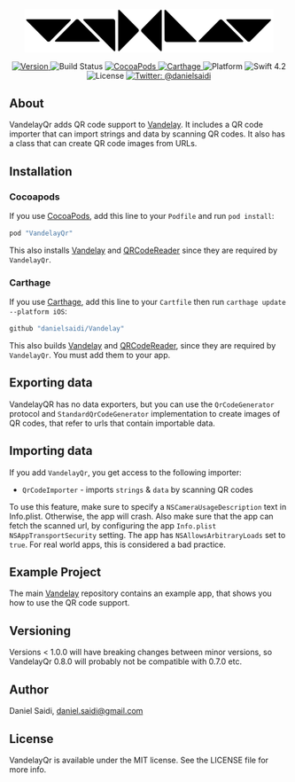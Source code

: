 <p align="center">
    <img src ="Assets/logo-900.png" width="450" alt="Vandelay logo" />
</p>

<p align="center">
    <a href="https://github.com/danielsaidi/VandelayQr">
        <img src="https://badge.fury.io/gh/danielsaidi%2FVandelayQr.svg?style=flat" alt="Version" />
    </a>
    <img src="https://api.travis-ci.org/danielsaidi/VandelayQr.svg" alt="Build Status" />
    <a href="https://cocoapods.org/pods/VandelayQr">
        <img src="https://img.shields.io/cocoapods/v/VandelayQr.svg?style=flat" alt="CocoaPods" />
    </a>
    <a href="https://github.com/Carthage/Carthage">
        <img src="https://img.shields.io/badge/carthage-supported-green.svg?style=flat" alt="Carthage" />
    </a>
    <img src="https://img.shields.io/cocoapods/p/VandelayQr.svg?style=flat" alt="Platform" />
    <img src="https://img.shields.io/badge/Swift-4.2-orange.svg" alt="Swift 4.2" />
    <img src="https://badges.frapsoft.com/os/mit/mit.svg?style=flat&v=102" alt="License" />
    <a href="https://twitter.com/danielsaidi">
        <img src="https://img.shields.io/badge/contact-@danielsaidi-blue.svg?style=flat" alt="Twitter: @danielsaidi" />
    </a>
</p>


## About

VandelayQr adds QR code support to [Vandelay](vandelay). It includes a
QR code importer that can import strings and data by scanning QR codes.
It also has a class that can create QR code images from URLs.


## Installation

### Cocoapods

If you use [CocoaPods](cocoapods), add this line to your `Podfile` and
run `pod install`:

```ruby
pod "VandelayQr"
```

This also installs [Vandelay](vandelay) and [QRCodeReader](qrcodereader)
since they are required by `VandelayQr`.

### Carthage

If you use [Carthage](carthage), add this line to your `Cartfile` then
run `carthage update --platform iOS`:

```ruby
github "danielsaidi/Vandelay"
```

This also builds [Vandelay](vandelay) and [QRCodeReader](qrcodereader),
since they are required by `VandelayQr`. You must add them to your app.


## Exporting data

VandelayQR has no data exporters, but you can use the `QrCodeGenerator`
protocol and `StandardQrCodeGenerator` implementation to create images
of QR codes, that refer to urls that contain importable data.


## Importing data

If you add `VandelayQr`, you get access to the following importer:

- `QrCodeImporter` - imports `strings` & `data` by scanning QR codes

To use this feature, make sure to specify a `NSCameraUsageDescription`
text in Info.plist. Otherwise, the app will crash. Also make sure that
the app can fetch the scanned url, by configuring the app `Info.plist`
`NSAppTransportSecurity` setting. The app has `NSAllowsArbitraryLoads`
set to `true`. For real world apps, this is considered a bad practice.


## Example Project

The main [Vandelay](vandelay) repository contains an example app, that
shows you how to use the QR code support.


## Versioning

Versions < 1.0.0 will have breaking changes between minor versions, so
VandelayQr 0.8.0 will probably not be compatible with 0.7.0 etc.


## Author

Daniel Saidi, daniel.saidi@gmail.com


## License

VandelayQr is available under the MIT license. See the LICENSE file for more info.


[carthage]: https://github.com/Carthage
[cocoapods]: http://cocoapods.org
[github]: https://github.com/danielsaidi/VandelayQr
[pod]: http://cocoapods.org/pods/VandelayQr
[qrcodereader]: https://github.com/yannickl/QRCodeReader.swift
[vandelay]: https://github.com/danielsaidi/Vandelay